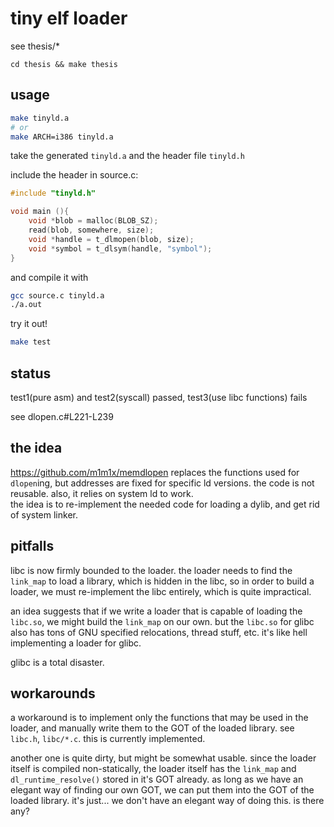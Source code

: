 # tiny elf loader

see thesis/*

`cd thesis && make thesis`

## usage

```sh
make tinyld.a
# or
make ARCH=i386 tinyld.a
```

take the generated `tinyld.a` and the header file `tinyld.h`

include the header in source.c:

```c
#include "tinyld.h"

void main (){
    void *blob = malloc(BLOB_SZ);
    read(blob, somewhere, size);
    void *handle = t_dlmopen(blob, size);
    void *symbol = t_dlsym(handle, "symbol");
}
```

and compile it with

```sh
gcc source.c tinyld.a
./a.out
```

try it out!

```sh
make test
```

## status

test1(pure asm) and test2(syscall) passed, test3(use libc functions) fails

see dlopen.c#L221-L239

## the idea

https://github.com/m1m1x/memdlopen replaces the functions used for `dlopen`ing, but addresses are fixed for specific ld versions. the code is not reusable. also, it relies on system ld to work.  
the idea is to re-implement the needed code for loading a dylib, and get rid of system linker.

## pitfalls

libc is now firmly bounded to the loader. the loader needs to find the `link_map` to load a library, which is hidden in the libc, so in order to build a loader, we must re-implement the libc entirely, which is quite impractical.

an idea suggests that if we write a loader that is capable of loading the `libc.so`, we might build the `link_map` on our own. but the `libc.so` for glibc also has tons of GNU specified relocations, thread stuff, etc. it's like hell implementing a loader for glibc.

glibc is a total disaster.

## workarounds

a workaround is to implement only the functions that may be used in the loader, and manually write them to the GOT of the loaded library. see `libc.h`, `libc/*.c`. this is currently implemented.

another one is quite dirty, but might be somewhat usable. since the loader itself is compiled non-statically, the loader itself has the `link_map` and `dl_runtime_resolve()` stored in it's GOT already. as long as we have an elegant way of finding our own GOT, we can put them into the GOT of the loaded library. it's just... we don't have an elegant way of doing this. is there any?
